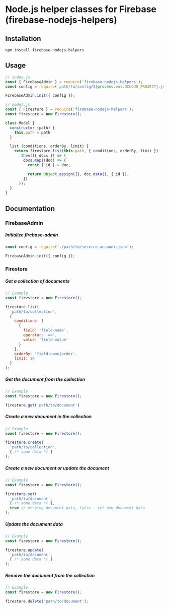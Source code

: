 # Node.js helper classes for Firebase (firebase-nodejs-helpers)

## Installation
```text
npm install firebase-nodejs-helpers
```

## Usage
```js
// index.js
const { FirebaseAdmin } = require('firebase-nodejs-helpers');
const config = require(`path/to/config/${process.env.GCLOUD_PROJECT}.json`);

FirebaseAdmin.init({ config });
```

```js
// model.js
const { Firestore } = require('firebase-nodejs-helpers');
const firestore = new Firestore();

class Model {
  constructor (path) {
    this.path = path
  }

  list (conditions, orderBy, limit) {
    return firestore.list(this.path, { conditions, orderBy, limit })
      .then(({ docs }) => (
        docs.map((doc) => {
          const { id } = doc;

          return Object.assign({}, doc.data(), { id });
        })
      ));
  }
}
```

## Documentation

### FirebaseAdmin

##### Initialize firebase-admin
```js
const config = require('./path/to/service-account.json');

FirebaseAdmin.init({ config });
```

### Firestore

##### Get a collection of documents
```js
// Example
const firestore = new Firestore();

firestore.list(
  'path/to/collection',
  {
    conditions: [
      {
        field: 'field-name',
        operator: '==',
        value: 'field-value'
      }
    ],
    orderBy: 'field-name|order',
    limit: 10
  }
);
```

##### Get the document from the collection
```js
// Example
const firestore = new Firestore();

firestore.get('path/to/document')
```

##### Create a new document in the collection
```js
// Example
const firestore = new Firestore();

firestore.create(
  'path/to/collection',
  { /* some data */ }
);
```

##### Create a new document or update the document
```js
// Example
const firestore = new Firestore();

firestore.set(
  'path/to/document',
  { /* some data */ },
  true // merging document data, false - set new document data
);
```

##### Update the document data
```js
// Example
const firestore = new Firestore();

firestore.update(
  'path/to/document',
  { /* some data */ }
);
```

##### Remove the document from the collection
```js
// Example
const firestore = new Firestore();

firestore.delete('path/to/document');
```
